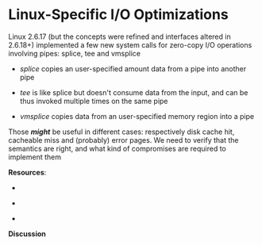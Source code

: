 # Linux-Specific I/O Optimizations

Linux 2.6.17 (but the concepts were refined and interfaces altered in
2.6.18+) implemented a few new system calls for zero-copy I/O operations
involving pipes: splice, tee and vmsplice

  - *splice* copies an user-specified amount data from a pipe into
    another pipe

  - *tee* is like splice but doesn't consume data from the input, and
    can be thus invoked multiple times on the same pipe

  - *vmsplice* copies data from an user-specified memory region into a
    pipe

Those ***might*** be useful in different cases: respectively disk cache
hit, cacheable miss and (probably) error pages. We need to verify that
the semantics are right, and what kind of compromises are required to
implement them

**Resources**:

  - [](http://lwn.net/Articles/178199/)

  - [](http://lwn.net/Articles/179492/)

  - [](http://lwn.net/Articles/181169/)

**Discussion**
